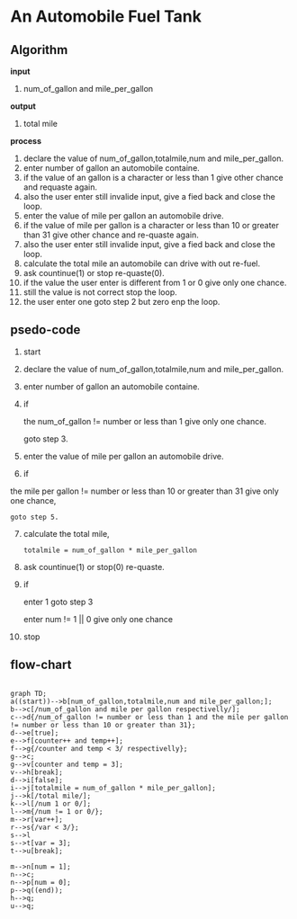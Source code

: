 # An Automobile Fuel Tank

## Algorithm

**input**

 1. num_of_gallon and mile_per_gallon

**output**

 1. total mile

**process**

 1. declare the value of num_of_gallon,totalmile,num and mile_per_gallon.
 2. enter number of gallon an automobile containe.
 3. if the value of an gallon is a character or less than 1 give other chance and requaste again.
 4. also the user enter still invalide input, give a fied back and close the loop.
 5. enter the value of mile per gallon an automobile drive.
 6.  if the value of mile per gallon is a character or less than 10 or greater than 31 give other chance and re-quaste again.
 7.  also the user enter still invalide input, give a fied back and close the loop.
 8.  calculate the total mile an automobile can drive with out re-fuel.
 9.  ask countinue(1) or stop re-quaste(0).
 10. if the value the user enter is different from 1 or 0 give only one chance.
 11. still the value is not correct stop the loop.
 12. the user enter one goto step 2 but zero enp the loop.
   
## psedo-code

1. start
2. declare the value of num_of_gallon,totalmile,num and mile_per_gallon.
3. enter number of gallon an automobile containe.
4. if
   
   the num_of_gallon != number or less than 1 give only one chance.

     goto step 3.

 5. enter the value of mile per gallon an automobile drive.   

 6. if
   
   the mile per gallon != number or less than 10 or greater than 31 give only one chance,

    goto step 5. 

  7.   calculate the total mile,
   
           totalmile = num_of_gallon * mile_per_gallon
 8.  ask countinue(1) or stop(0) re-quaste.
 9.  if 
   
      enter 1 goto step 3

      enter num != 1 || 0 give only one chance
 10. stop
   
## flow-chart

```mermaid

graph TD;
a((start))-->b[num_of_gallon,totalmile,num and mile_per_gallon;];
b-->c[/num_of_gallon and mile per gallon respectivelly/];
c-->d{/num_of_gallon != number or less than 1 and the mile per gallon != number or less than 10 or greater than 31};
d-->e[true];
e-->f[counter++ and temp++];
f-->g{/counter and temp < 3/ respectivelly};
g-->c;
g-->v[counter and temp = 3];
v-->h[break];
d-->i[false];
i-->j[totalmile = num_of_gallon * mile_per_gallon];
j-->k[/total mile/];
k-->l[/num 1 or 0/];
l-->m{/num != 1 or 0/};
m-->r[var++];
r-->s{/var < 3/};
s-->l
s-->t[var = 3];
t-->u[break];

m-->n[num = 1];
n-->c;
n-->p[num = 0];
p-->q((end));
h-->q;
u-->q;
```
